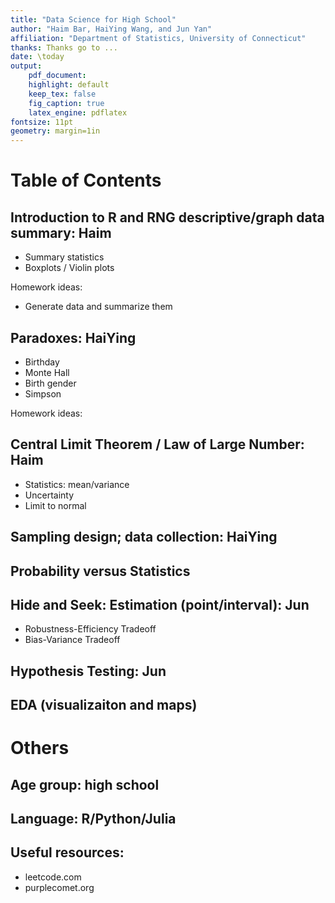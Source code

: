 ```yaml
---
title: "Data Science for High School"
author: "Haim Bar, HaiYing Wang, and Jun Yan"
affiliation: "Department of Statistics, University of Connecticut"
thanks: Thanks go to ...
date: \today
output:
    pdf_document:
    highlight: default
    keep_tex: false
    fig_caption: true
    latex_engine: pdflatex
fontsize: 11pt
geometry: margin=1in
---
```


# Table of Contents

## Introduction to R and RNG descriptive/graph data summary: Haim

+ Summary statistics
+ Boxplots / Violin plots

Homework ideas:

+ Generate data and summarize them

## Paradoxes: HaiYing

+ Birthday
+ Monte Hall
+ Birth gender
+ Simpson 

Homework ideas:

## Central Limit Theorem / Law of Large Number: Haim

+ Statistics: mean/variance
+ Uncertainty
+ Limit to normal

## Sampling design; data collection: HaiYing

## Probability versus Statistics

## Hide and Seek: Estimation (point/interval): Jun

+ Robustness-Efficiency Tradeoff
+ Bias-Variance Tradeoff

## Hypothesis Testing: Jun

## EDA (visualizaiton and maps)



# Others
## Age group: high school

## Language: R/Python/Julia

## Useful resources:
+ leetcode.com
+ purplecomet.org
